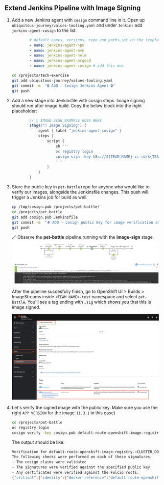 ## Extend Jenkins Pipeline with Image Signing

1. Add a new Jenkins agent with `cosign` command line in it. Open up `ubiquitous-journey/values-tooling.yaml` and under `Jenkins` add `jenkins-agent-cosign` to the list.

    ```yaml
            # default names, versions, repo and paths set on the template
            - name: jenkins-agent-npm
            - name: jenkins-agent-mvn
            - name: jenkins-agent-helm
            - name: jenkins-agent-argocd
            - name: jenkins-agent-cosign # add this one
    ```

    ```bash
    cd /projects/tech-exercise
    git add ubiquitous-journey/values-tooling.yaml
    git commit -m  "🔒 ADD - Cosign Jenkins Agent 🔒"
    git push
    ```

2. Add a new stage into Jenkinsfile with cosign steps. Image signing should run after image build. Copy the below block into the right placeholder:

    ```groovy
            // 🔏 IMAGE SIGN EXAMPLE GOES HERE
            stage("🔏 Image Signing") {
                agent { label "jenkins-agent-cosign" }
                steps {
                    script {
                        sh '''
                        oc registry login
                        cosign sign -key k8s://${TEAM_NAME}-ci-cd/${TEAM_NAME}-cosign `oc registry info`/${DESTINATION_NAMESPACE}/${APP_NAME}:${VERSION}
                        '''
                    }
                }
            }
    ```

3. Store the public key in `pet-battle` repo for anyone who would like to verify our images, alongside the Jenkinsfile changes. This push will trigger a Jenkins job for build as well.

    ```bash
    cp /tmp/cosign.pub /projects/pet-battle/
    cd /projects/pet-battle
    git add cosign.pub Jenkinsfile
    git commit -m  "⛹️ ADD - cosign public key for image verification and Jenkinsfile updated ⛹️"
    git push
    ```

    🪄 Observe the **pet-battle** pipeline running with the **image-sign** stage.
    ![cosign-jenkins-pipeline](images/cosign-jenkins-pipeline.png)

    After the pipeline succesfully finish, go to OpenShift UI > Builds > ImageStreams inside `<TEAM_NAME>-test` namespace and select `pet-battle`. You'll see a tag ending with `.sig` which shows you that this is image signed.

    ![cosign-image-signing-pet-battleg](images/cosign-image-signing-pet-battle.png)

4. Let's verify the signed image with the public key. Make sure you use the right `APP VERSION` for the image. (`1.3.1` in this case)

    ```bash
    cd /projects/pet-battle
    oc registry login
    cosign verify -key cosign.pub default-route-openshift-image-registry.<CLUSTER_DOMAIN>/<TEAM_NAME>-test/pet-battle:1.3.1
    ```

    The output should be like:

    ```bash
    Verification for default-route-openshift-image-registry.<CLUSTER_DOMAIN>/<TEAM_NAME>-test/pet-battle:1.3.1 --
    The following checks were performed on each of these signatures:
    - The cosign claims were validated
    - The signatures were verified against the specified public key
    - Any certificates were verified against the Fulcio roots.
    {"critical":{"identity":{"docker-reference":"default-route-openshift-image-registry.<CLUSTER_DOMAIN>/<TEAM_NAME>-test/pet-battle"},"image":{"docker-manifest-digest":"sha256:0ed4731d77bc2412079c85c6bc40f19c0a1615b9574cc3e7a7005910740248de"},"type":"cosign container image signature"},"optional":null}
    ```
